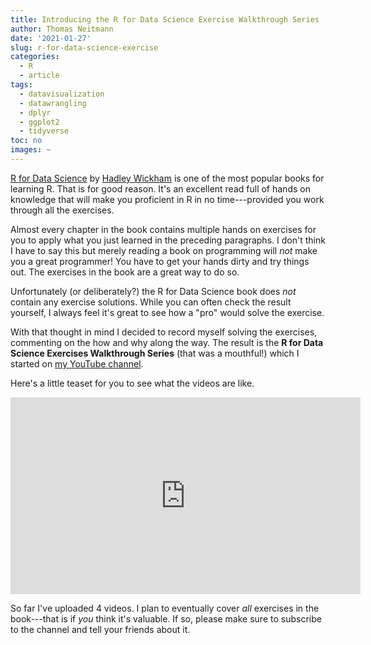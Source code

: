 ```yaml
---
title: Introducing the R for Data Science Exercise Walkthrough Series
author: Thomas Neitmann
date: '2021-01-27'
slug: r-for-data-science-exercise
categories:
  - R
  - article
tags:
  - datavisualization
  - datawrangling
  - dplyr
  - ggplot2
  - tidyverse
toc: no
images: ~
---
```


[R for Data Science](https://r4ds.had.co.nz/) by [Hadley Wickham](https://twitter.com/hadleywickham) is one of the most popular books for learning R. That is for good reason. It's an excellent read full of hands on knowledge that will make you proficient in R in no time---provided you work through all the exercises.

Almost every chapter in the book contains multiple hands on exercises for you to apply what you just learned in the preceding paragraphs. I don't think I have to say this but merely reading a book on programming will *not* make you a great programmer! You have to get your hands dirty and try things out. The exercises in the book are a great way to do so.

Unfortunately (or deliberately?) the R for Data Science book does *not* contain any exercise solutions. While you can often check the result yourself, I always feel it's great to see how a "pro" would solve the exercise.

With that thought in mind I decided to record myself solving the exercises, commenting on the how and why along the way. The result is the **R for Data Science Exercises Walkthrough Series** (that was a mouthful!) which I started on [my YouTube channel](https://www.youtube.com/channel/UCdJ5y9mqgXLeGzxP7u1C8nA).

Here's a little teaset for you to see what the videos are like.

<iframe width="560" height="315" src="https://www.youtube.com/embed/6KWhm_Stcp8" frameborder="0" allow="accelerometer; autoplay; clipboard-write; encrypted-media; gyroscope; picture-in-picture" allowfullscreen></iframe>

So far I've uploaded 4 videos. I plan to eventually cover *all* exercises in the book---that is if *you* think it's valuable. If so, please make sure to subscribe to the channel and tell your friends about it.
